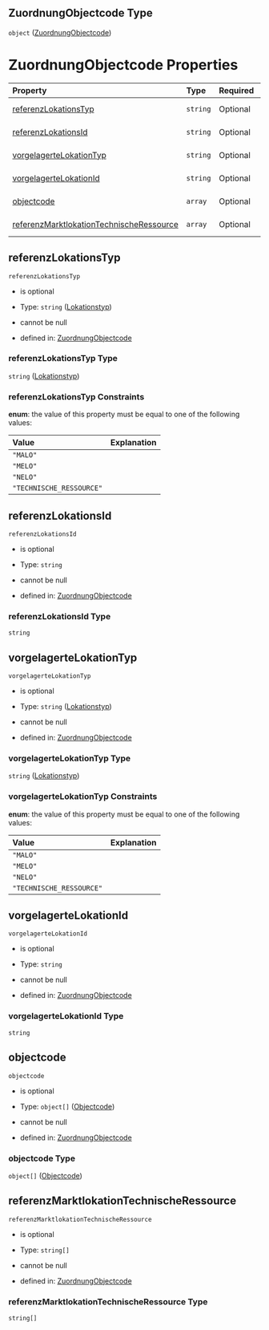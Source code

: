 ## ZuordnungObjectcode Type

`object` ([ZuordnungObjectcode](zuordnungobjectcode.md))

# ZuordnungObjectcode Properties

| Property                                                                              | Type     | Required | Nullable       | Defined by                                                                                                                                                                                                                                                    |
| :------------------------------------------------------------------------------------ | :------- | :------- | :------------- | :------------------------------------------------------------------------------------------------------------------------------------------------------------------------------------------------------------------------------------------------------------ |
| [referenzLokationsTyp](#referenzlokationstyp)                                         | `string` | Optional | cannot be null | [ZuordnungObjectcode](lokationstyp.md "https://raw.githubusercontent.com/conuti-gmbh/bo4e-schema/master/schemas/v1/enum/Lokationstyp.schema.json#/properties/referenzLokationsTyp")                                                                           |
| [referenzLokationsId](#referenzlokationsid)                                           | `string` | Optional | cannot be null | [ZuordnungObjectcode](zuordnungobjectcode-properties-referenzlokationsid.md "https://raw.githubusercontent.com/conuti-gmbh/bo4e-schema/master/schemas/v1/com/Abschlag.schema.json#/properties/referenzLokationsId")                                           |
| [vorgelagerteLokationTyp](#vorgelagertelokationtyp)                                   | `string` | Optional | cannot be null | [ZuordnungObjectcode](lokationstyp.md "https://raw.githubusercontent.com/conuti-gmbh/bo4e-schema/master/schemas/v1/enum/Lokationstyp.schema.json#/properties/vorgelagerteLokationTyp")                                                                        |
| [vorgelagerteLokationId](#vorgelagertelokationid)                                     | `string` | Optional | cannot be null | [ZuordnungObjectcode](zuordnungobjectcode-properties-vorgelagertelokationid.md "https://raw.githubusercontent.com/conuti-gmbh/bo4e-schema/master/schemas/v1/com/Abschlag.schema.json#/properties/vorgelagerteLokationId")                                     |
| [objectcode](#objectcode)                                                             | `array`  | Optional | cannot be null | [ZuordnungObjectcode](zuordnungobjectcode-properties-objectcode.md "https://raw.githubusercontent.com/conuti-gmbh/bo4e-schema/master/schemas/v1/com/Abschlag.schema.json#/properties/objectcode")                                                             |
| [referenzMarktlokationTechnischeRessource](#referenzmarktlokationtechnischeressource) | `array`  | Optional | cannot be null | [ZuordnungObjectcode](zuordnungobjectcode-properties-referenzmarktlokationtechnischeressource.md "https://raw.githubusercontent.com/conuti-gmbh/bo4e-schema/master/schemas/v1/com/Abschlag.schema.json#/properties/referenzMarktlokationTechnischeRessource") |

## referenzLokationsTyp



`referenzLokationsTyp`

*   is optional

*   Type: `string` ([Lokationstyp](lokationstyp.md))

*   cannot be null

*   defined in: [ZuordnungObjectcode](lokationstyp.md "https://raw.githubusercontent.com/conuti-gmbh/bo4e-schema/master/schemas/v1/enum/Lokationstyp.schema.json#/properties/referenzLokationsTyp")

### referenzLokationsTyp Type

`string` ([Lokationstyp](lokationstyp.md))

### referenzLokationsTyp Constraints

**enum**: the value of this property must be equal to one of the following values:

| Value                    | Explanation |
| :----------------------- | :---------- |
| `"MALO"`                 |             |
| `"MELO"`                 |             |
| `"NELO"`                 |             |
| `"TECHNISCHE_RESSOURCE"` |             |

## referenzLokationsId



`referenzLokationsId`

*   is optional

*   Type: `string`

*   cannot be null

*   defined in: [ZuordnungObjectcode](zuordnungobjectcode-properties-referenzlokationsid.md "https://raw.githubusercontent.com/conuti-gmbh/bo4e-schema/master/schemas/v1/com/Abschlag.schema.json#/properties/referenzLokationsId")

### referenzLokationsId Type

`string`

## vorgelagerteLokationTyp



`vorgelagerteLokationTyp`

*   is optional

*   Type: `string` ([Lokationstyp](lokationstyp.md))

*   cannot be null

*   defined in: [ZuordnungObjectcode](lokationstyp.md "https://raw.githubusercontent.com/conuti-gmbh/bo4e-schema/master/schemas/v1/enum/Lokationstyp.schema.json#/properties/vorgelagerteLokationTyp")

### vorgelagerteLokationTyp Type

`string` ([Lokationstyp](lokationstyp.md))

### vorgelagerteLokationTyp Constraints

**enum**: the value of this property must be equal to one of the following values:

| Value                    | Explanation |
| :----------------------- | :---------- |
| `"MALO"`                 |             |
| `"MELO"`                 |             |
| `"NELO"`                 |             |
| `"TECHNISCHE_RESSOURCE"` |             |

## vorgelagerteLokationId



`vorgelagerteLokationId`

*   is optional

*   Type: `string`

*   cannot be null

*   defined in: [ZuordnungObjectcode](zuordnungobjectcode-properties-vorgelagertelokationid.md "https://raw.githubusercontent.com/conuti-gmbh/bo4e-schema/master/schemas/v1/com/Abschlag.schema.json#/properties/vorgelagerteLokationId")

### vorgelagerteLokationId Type

`string`

## objectcode



`objectcode`

*   is optional

*   Type: `object[]` ([Objectcode](objectcode.md))

*   cannot be null

*   defined in: [ZuordnungObjectcode](zuordnungobjectcode-properties-objectcode.md "https://raw.githubusercontent.com/conuti-gmbh/bo4e-schema/master/schemas/v1/com/Abschlag.schema.json#/properties/objectcode")

### objectcode Type

`object[]` ([Objectcode](objectcode.md))

## referenzMarktlokationTechnischeRessource



`referenzMarktlokationTechnischeRessource`

*   is optional

*   Type: `string[]`

*   cannot be null

*   defined in: [ZuordnungObjectcode](zuordnungobjectcode-properties-referenzmarktlokationtechnischeressource.md "https://raw.githubusercontent.com/conuti-gmbh/bo4e-schema/master/schemas/v1/com/Abschlag.schema.json#/properties/referenzMarktlokationTechnischeRessource")

### referenzMarktlokationTechnischeRessource Type

`string[]`
